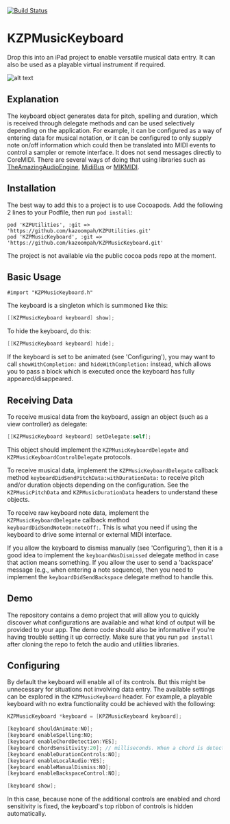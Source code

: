 [![Build Status](https://travis-ci.org/kazoompah/KZPMusicKeyboard.svg?branch=master)](https://travis-ci.org/kazoompah/KZPMusicKeyboard)

KZPMusicKeyboard 
============

Drop this into an iPad project to enable versatile musical data entry. It can also be used as a playable virtual instrument if required.

![alt text](https://github.com/kazoompah/KZPMusicKeyboard/blob/master/example.png "Example interface")	

Explanation
-----------

The keyboard object generates data for pitch, spelling and duration, which is received through delegate methods and can be used selectively depending on the application. For example, it can be configured as a way of entering data for musical notation, or it can be configured to only supply note on/off information which could then be translated into MIDI events to control a sampler or remote interface. It does not send messages directly to CoreMIDI. There are several ways of doing that using libraries such as [TheAmazingAudioEngine](http://theamazingaudioengine.com/), [MidiBus](http://www.audeonic.com/midibus/) or [MIKMIDI](https://github.com/mixedinkey-opensource/MIKMIDI).

Installation
------------

The best way to add this to a project is to use Cocoapods. Add the following 2 lines to your Podfile, then run `pod install`:

	pod 'KZPUtilities', :git => 'https://github.com/kazoompah/KZPUtilities.git'
	pod 'KZPMusicKeyboard', :git => 'https://github.com/kazoompah/KZPMusicKeyboard.git'	

The project is not available via the public cocoa pods repo at the moment.

Basic Usage 
------

`#import "KZPMusicKeyboard.h"`

The keyboard is a singleton which is summoned like this:
```objective-c
[[KZPMusicKeyboard keyboard] show];
```

To hide the keyboard, do this:
```objective-c
[[KZPMusicKeyboard keyboard] hide];
```

If the keyboard is set to be animated (see 'Configuring'), you may want to call `showWithCompletion:` and `hideWithCompletion:` instead, which allows you to pass a block which is executed once the keyboard has fully appeared/disappeared.

Receiving Data
--------------

To receive musical data from the keyboard, assign an object (such as a view controller) as delegate:

```objective-c
[[KZPMusicKeyboard keyboard] setDelegate:self];
```

This object should implement the `KZPMusicKeyboardDelegate` and `KZPMusicKeyboardControlDelegate` protocols.

To receive musical data, implement the `KZPMusicKeyboardDelegate` callback method `keyboardDidSendPitchData:withDurationData:` to receive pitch and/or duration objects depending on the configuration. See the `KZPMusicPitchData` and `KZPMusicDurationData` headers to understand these objects.

To receive raw keyboard note data, implement the `KZPMusicKeyboardDelegate` callback method `keyboardDidSendNoteOn:noteOff:`. This is what you need if using the keyboard to drive some internal or external MIDI interface. 

If you allow the keyboard to dismiss manually (see 'Configuring'), then it is a good idea to implement the `keyboardWasDismissed` delegate method in case that action means something. If you allow the user to send a 'backspace' message (e.g., when entering a note sequence), then you need to implement the `keyboardDidSendBackspace` delegate method to handle this.

Demo
----

The repository contains a demo project that will allow you to quickly discover what configurations are available and what kind of output will be provided to your app. The demo code should also be informative if you're having trouble setting it up correctly. Make sure that you run `pod install` after cloning the repo to fetch the audio and utilities libraries.

Configuring
-----------

By default the keyboard will enable all of its controls. But this might be unnecessary for situations not involving data entry. The available settings can be explored in the `KZPMusicKeyboard` header. For example, a playable keyboard with no extra functionality could be achieved with the following:

```objective-c
KZPMusicKeyboard *keyboard = [KPZMusicKeyboard keyboard];

[keyboard shouldAnimate:NO];
[keyboard enableSpelling:NO;
[keyboard enableChordDetection:YES];
[keyboard chordSensitivity:20]; // milliseconds. When a chord is detected, all its notes are delivered in a single pitch data object.
[keyboard enableDurationControls:NO];
[keyboard enableLocalAudio:YES];
[keyboard enableManualDismiss:NO];
[keyboard enableBackspaceControl:NO];

[keyboard show];
```

In this case, because none of the additional controls are enabled and chord sensitivity is fixed, the keyboard's top ribbon of controls is hidden automatically. 
